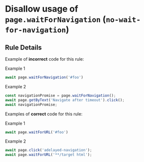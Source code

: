 # Disallow usage of `page.waitForNavigation` (`no-wait-for-navigation`)

## Rule Details

Example of **incorrect** code for this rule:

Example 1
```javascript
await page.waitForNavigation('#foo')
```

Example 2
```javascript
const navigationPromise = page.waitForNavigation();
await page.getByText('Navigate after timeout').click();
await navigationPromise;
```

Examples of **correct** code for this rule:

Example 1
```javascript
await page.waitForURL('#foo')
```

Example 2
```javascript
await page.click('adelayed-navigation'); 
await page.waitForURL('**/target html');
```